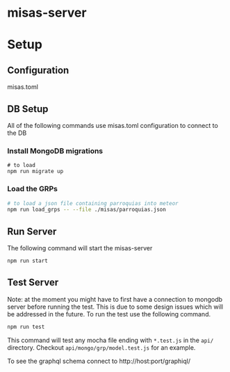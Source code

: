 # misas-server

# Setup

## Configuration

misas.toml

## DB Setup

All of the following commands use misas.toml configuration to connect to the DB

### Install MongoDB migrations

```
# to load 
npm run migrate up
```

### Load the GRPs

```bash
# to load a json file containing parroquias into meteor
npm run load_grps -- --file ./misas/parroquias.json
```

## Run Server

The following command will start the misas-server

```bash
npm run start
```

## Test Server

Note: at the moment you might have to first have a connection to mongodb server before running the test. This is due to some design issues which will be addressed in the future. To run the test use the following command.

```bash
npm run test
```

This command will test any mocha file ending with `*.test.js` in the `api/` directory. Checkout `api/mongo/grp/model.test.js` for an example.

To see the graphql schema connect to http://host:port/graphiql/

